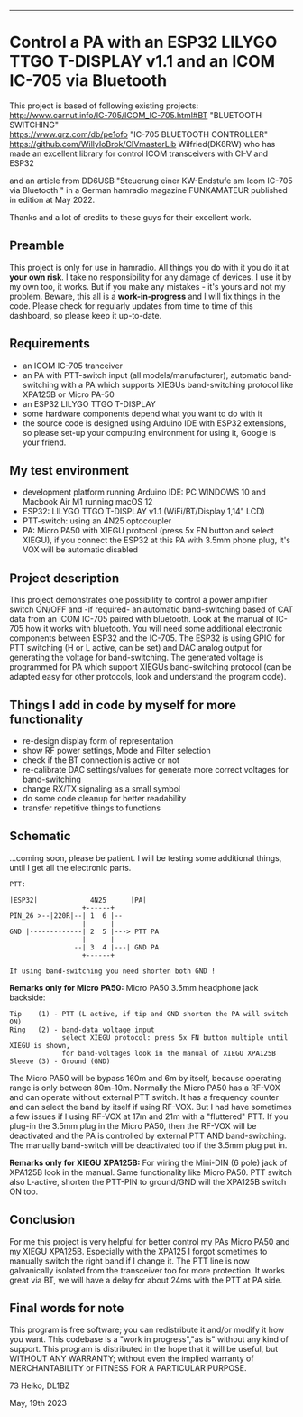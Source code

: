 ---
# Control a PA with an ESP32 LILYGO TTGO T-DISPLAY v1.1 and an ICOM IC-705 via Bluetooth ###

This project is based of following existing projects:\
http://www.carnut.info/IC-705/ICOM_IC-705.html#BT "BLUETOOTH SWITCHING"\
https://www.qrz.com/db/pe1ofo "IC-705 BLUETOOTH CONTROLLER"\
https://github.com/WillyIoBrok/CIVmasterLib Wilfried(DK8RW) who has made an excellent library for control ICOM transceivers with CI-V and ESP32

and an article from DD6USB "Steuerung einer KW-Endstufe am Icom IC-705 via Bluetooth " in a German hamradio magazine FUNKAMATEUR published in edition at May 2022.  

Thanks and a lot of credits to these guys for their excellent work.

## Preamble ##
This project is only for use in hamradio. All things you do with it you do it at **your own risk**. I take no responsibility for any damage of devices. I use it by my own too, it works. But if you make any mistakes - it's yours and not my problem.
Beware, this all is a **work-in-progress** and I will fix things in the code.
Please check for regularly updates from time to time of this dashboard, so please keep it up-to-date.

## Requirements ##
- an ICOM IC-705 tranceiver
- an PA with PTT-switch input (all models/manufacturer), automatic band-switching with a PA which supports XIEGUs band-switching protocol like XPA125B or Micro PA-50
- an ESP32 LILYGO TTGO T-DISPLAY
- some hardware components depend what you want to do with it
- the source code is designed using Arduino IDE with ESP32 extensions, so please set-up your computing environment for using it, Google is your friend.

## My test environment ##
- development platform running Arduino IDE: PC WINDOWS 10 and Macbook Air M1 running macOS 12
- ESP32: LILYGO TTGO T-DISPLAY v1.1 (WiFi/BT/Display 1,14" LCD)
- PTT-switch: using an 4N25 optocoupler
- PA: Micro PA50 with XIEGU protocol (press 5x FN button and select XIEGU), if you connect the ESP32 at this PA with 3.5mm phone plug, it's VOX will be automatic disabled

## Project description ##
This project demonstrates one possibility to control a power amplifier switch ON/OFF and -if required- an automatic band-switching based of CAT data from an ICOM IC-705 paired with bluetooth. Look at the manual of IC-705 how it works with bluetooth.
You will need some additional electronic components between ESP32 and the IC-705. The ESP32 is using GPIO for PTT switching (H or L active, can be set) and DAC analog output for generating the voltage for band-switching.
The generated voltage is programmed for PA which support XIEGUs band-switching protocol (can be adapted easy for other protocols, look and understand the program code).

## Things I add in code by myself for more functionality ##
- re-design display form of representation
- show RF power settings, Mode and Filter selection
- check if the BT connection is active or not
- re-calibrate DAC settings/values for generate more correct voltages for band-switching
- change RX/TX signaling as a small symbol
- do some code cleanup for better readability
- transfer repetitive things to functions

## Schematic ##

...coming soon, please be patient. I will be testing some additional things, until I get all the electronic parts.

```
PTT:

|ESP32|             4N25      |PA|
                  +------+
PIN_26 >--|220R|--| 1  6 |--
                  |      |
GND |-------------| 2  5 |---> PTT PA  
                  |      |
                --| 3  4 |---| GND PA
                  +------+

If using band-switching you need shorten both GND !
```

**Remarks only for Micro PA50:**
Micro PA50 3.5mm headphone jack backside:
```
Tip    (1) - PTT (L active, if tip and GND shorten the PA will switch ON)
Ring   (2) - band-data voltage input
             select XIEGU protocol: press 5x FN button multiple until XIEGU is shown,
             for band-voltages look in the manual of XIEGU XPA125B
Sleeve (3) - Ground (GND)
```
The Micro PA50 will be bypass 160m and 6m by itself, because operating range is only between 80m-10m. Normally the Micro PA50 has a RF-VOX and can operate without external PTT switch. It has a frequency counter and can select the band by itself if using RF-VOX.
But I had have sometimes a few issues if I using RF-VOX at 17m and 21m with a "fluttered" PTT. If you plug-in the 3.5mm plug in the Micro PA50, then the RF-VOX will be deactivated and the PA is controlled by external PTT AND band-switching.
The manually band-switch will be deactivated too if the 3.5mm plug put in.

**Remarks only for XIEGU XPA125B:**
For wiring the Mini-DIN (6 pole) jack of XPA125B look in the manual. Same functionality like Micro PA50. PTT switch also L-active, shorten the PTT-PIN to ground/GND will the XPA125B switch ON too.

## Conclusion ##
For me this project is very helpful for better control my PAs Micro PA50 and my XIEGU XPA125B. Especially with the XPA125 I forgot sometimes to manually switch the right band if I change it.
The PTT line is now galvanically isolated from the transceiver too for more protection. It works great via BT, we will have a delay for about 24ms with the PTT at PA side.

## Final words for note ##
This program is free software; you can redistribute it and/or modify it how you want.
This codebase is a "work in progress","as is" without any kind of support.
This program is distributed in the hope that it will be useful, but WITHOUT ANY WARRANTY; without even the implied warranty of MERCHANTABILITY or FITNESS FOR A PARTICULAR PURPOSE.

73 Heiko, DL1BZ

May, 19th 2023
